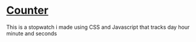 # [Counter](https://sparkly-chimera-a9bcf5.netlify.app)
This is a stopwatch i made using CSS and Javascript that tracks day hour minute and seconds

